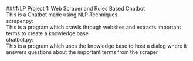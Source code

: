 ###NLP Project 1: Web Scraper and Rules Based Chatbot<br/>
This is a Chatbot made using NLP Techniques.<br/>
scraper.py:  <br/>
        This is a program which crawls through websites and extracts important terms to create a knowledge base  <br/>
chatbot.py:  <br/>
        This is a program which uses the knowledge base to host a dialog where it answers questions about the important terms from the scraper  